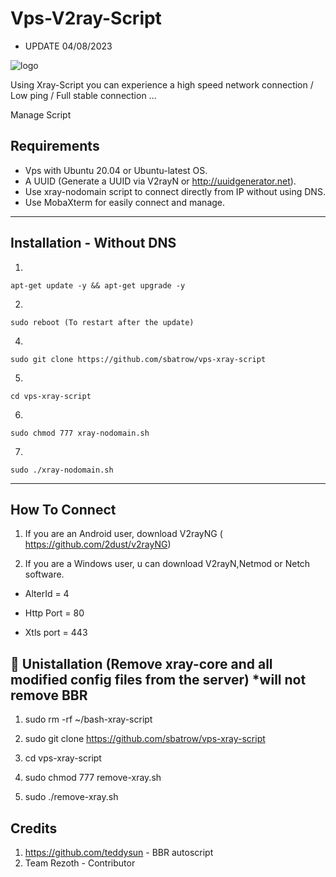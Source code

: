 # Vps-V2ray-Script

* UPDATE 04/08/2023 


![logo](https://blogger.googleusercontent.com/img/a/AVvXsEhvrLPbkSIWj1t93QoPvkGIZ83vE7__Mz3mriEhTD6hS5rriveU6K64OQdQuILOWrn677HNMPlwMFee1MitSP1qZAtCtROh90q9kdDugunCZivAIiZ0QEkiyeUx1cO4KwNttnQua7eJJ_Tl21rHC0tptykJwFvJdbFzU0mA5rCb2xItITLfpM68kc8c)


Using Xray-Script you can experience a high speed network connection / Low ping / Full stable connection ...

Manage Script

## Requirements

* Vps with Ubuntu 20.04 or Ubuntu-latest OS.
* A UUID (Generate a UUID via V2rayN or http://uuidgenerator.net).
* Use xray-nodomain script to connect directly from IP without using DNS.
* Use MobaXterm for easily connect and manage.


------------------------------------------
## Installation - Without DNS

1)
```
apt-get update -y && apt-get upgrade -y
```
2)
```
sudo reboot (To restart after the update)
```
4)
```
sudo git clone https://github.com/sbatrow/vps-xray-script
```
5)
```
cd vps-xray-script
```
6)
```
sudo chmod 777 xray-nodomain.sh
```
7)
```
sudo ./xray-nodomain.sh
```
------------------------------------------

## How To Connect

1) If you are an Android user, download V2rayNG (
https://github.com/2dust/v2rayNG)

2) If you are a Windows user, u can download V2rayN,Netmod or Netch software.

* AlterId   =   4

* Http Port =  80

* Xtls port = 443

## :book: Unistallation (Remove xray-core and all modified config files from the server) *will not remove BBR

1) sudo rm  -rf  ~/bash-xray-script

2) sudo git clone https://github.com/sbatrow/vps-xray-script

3) cd vps-xray-script

4) sudo chmod 777 remove-xray.sh

5) sudo ./remove-xray.sh

## Credits

1. https://github.com/teddysun - BBR autoscript
2. Team Rezoth - Contributor

